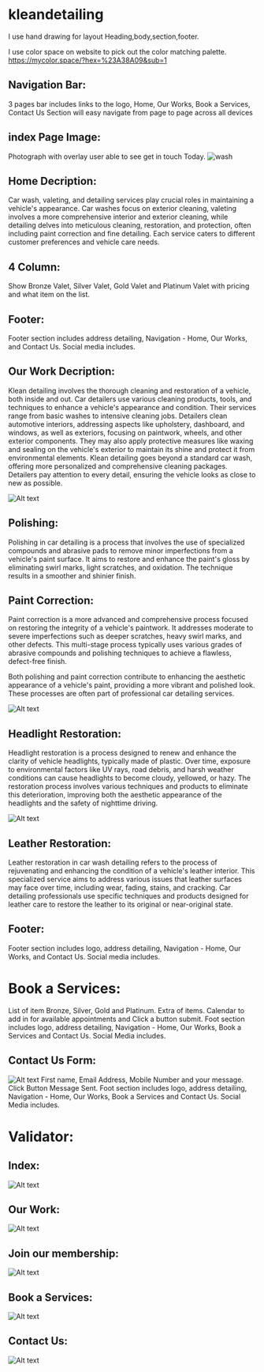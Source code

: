 # kleandetailing
I use hand drawing for layout Heading,body,section,footer.

I use color space on website to pick out the color matching palette. 
https://mycolor.space/?hex=%23A38A09&sub=1

## Navigation Bar:
3 pages bar includes links to the logo, Home, Our Works, Book a Services, Contact Us
Section will easy navigate from page to page across all devices

## index Page Image:
Photograph with overlay user able to see get in touch Today.
![wash](https://github.com/trxdave/kleandetailing/assets/5557850/8b7c7078-5e2b-41b7-80f1-a74e685f75ff)

## Home Decription:
Car wash, valeting, and detailing services play crucial roles in maintaining a vehicle's appearance. Car washes focus on exterior cleaning,
valeting involves a more comprehensive interior and exterior cleaning, while detailing delves into meticulous cleaning, restoration, and protection,
often including paint correction and fine detailing. Each service caters to different customer preferences and vehicle care needs.

## 4 Column: 
Show Bronze Valet, Silver Valet, Gold Valet and Platinum Valet with pricing and what item on the list.

## Footer: 
Footer section includes address detailing, Navigation - Home, Our Works, and Contact Us.  Social media includes.

## Our Work Decription:
Klean detailing involves the thorough cleaning and restoration of a vehicle, both inside and out. Car detailers use various cleaning products, tools, and techniques to enhance a vehicle's appearance and condition. Their services range from basic washes to intensive cleaning jobs. Detailers clean automotive interiors, addressing aspects like upholstery, dashboard, and windows, as well as exteriors, focusing on paintwork, wheels, and other exterior components. They may also apply protective measures like waxing and sealing on the vehicle's exterior to maintain its shine and protect it from environmental elements. Klean detailing goes beyond a standard car wash, offering more personalized and comprehensive cleaning packages. Detailers pay attention to every detail, ensuring the vehicle looks as close to new as possible.

![Alt text](assets/image/shine-scratch.png)
## Polishing: 
Polishing in car detailing is a process that involves the use of specialized compounds and abrasive pads to remove minor imperfections from a vehicle's paint surface. It aims to restore and enhance the paint's gloss by eliminating swirl marks, light scratches, and oxidation. The technique results in a smoother and shinier finish.

## Paint Correction: 
Paint correction is a more advanced and comprehensive process focused on restoring the integrity of a vehicle's paintwork. It addresses moderate to severe imperfections such as deeper scratches, heavy swirl marks, and other defects. This multi-stage process typically uses various grades of abrasive compounds and polishing techniques to achieve a flawless, defect-free finish.

Both polishing and paint correction contribute to enhancing the aesthetic appearance of a vehicle's paint, providing a more vibrant and polished look. These processes are often part of professional car detailing services.

![Alt text](assets/image/headlight-before-after.png)
## Headlight Restoration:
Headlight restoration is a process designed to renew and enhance the clarity of vehicle headlights, typically made of plastic. Over time, exposure to environmental factors like UV rays, road debris, and harsh weather conditions can cause headlights to become cloudy, yellowed, or hazy. The restoration process involves various techniques and products to eliminate this deterioration, improving both the aesthetic appearance of the headlights and the safety of nighttime driving.

![Alt text](assets/image/leather-chair.png)
## Leather Restoration:
Leather restoration in car wash detailing refers to the process of rejuvenating and enhancing the condition of a vehicle's leather interior. This specialized service aims to address various issues that leather surfaces may face over time, including wear, fading, stains, and cracking. Car detailing professionals use specific techniques and products designed for leather care to restore the leather to its original or near-original state.

## Footer: 
Footer section includes logo, address detailing, Navigation - Home, Our Works, and Contact Us.  Social media includes.

# Book a Services:
List of item Bronze, Silver, Gold and Platinum.
Extra of items.
Calendar to add in for available appointments and Click a button submit.
Foot section includes logo, address detailing, Navigation - Home, Our Works, Book a Services and Contact Us. Social Media includes.

## Contact Us Form:
![Alt text](assets/image/contact-us.jpg)
First name, Email Address, Mobile Number and your message. Click Button Message Sent.
Foot section includes logo, address detailing, Navigation - Home, Our Works, Book a Services and Contact Us. Social Media includes.

# Validator:

## Index:
![Alt text](validator/validator-index.png)

## Our Work:
![Alt text](validator/validator-our-work.png)

## Join our membership:
![Alt text](validator/validator-join-our-membership.png)

## Book a Services:
![Alt text](validator/validator-book-a-services.png)

## Contact Us:
![Alt text](validator/validator-contact-us.png)

